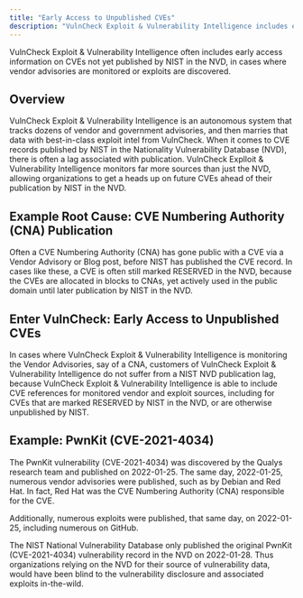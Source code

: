 ```yaml
---
title: "Early Access to Unpublished CVEs"
description: "VulnCheck Exploit & Vulnerability Intelligence includes early access to CVEs not yet published in the NIST National Vulnerability Database (NVD)."
---
```


VulnCheck Exploit & Vulnerability Intelligence often includes early access information on CVEs not yet published by NIST in the NVD, in cases where vendor advisories are monitored or exploits are discovered.

## Overview

VulnCheck Exploit & Vulnerability Intelligence is an autonomous system that tracks dozens of vendor and government advisories, and then marries that data with best-in-class exploit intel from VulnCheck. When it comes to CVE records published by NIST in the Nationality Vulnerability Database (NVD), there is often a lag associated with publication. VulnCheck Explloit & Vulnerability Intelligence monitors far more sources than just the NVD, allowing organizations to get a heads up on future CVEs ahead of their publication by NIST in the NVD.

## Example Root Cause: CVE Numbering Authority (CNA) Publication

Often a CVE Numbering Authority (CNA) has gone public with a CVE via a Vendor Advisory or Blog post, before NIST has published the CVE record. In cases like these, a CVE is often still marked RESERVED in the NVD, because the CVEs are allocated in blocks to CNAs, yet actively used in the public domain until later publication by NIST in the NVD.

## Enter VulnCheck: Early Access to Unpublished CVEs

In cases where VulnCheck Exploit & Vulnerability Intelligence is monitoring the Vendor Advisories, say of a CNA, customers of VulnCheck Exploit & Vulnerability Intelligence do not suffer from a NIST NVD publication lag, because VulnCheck Exploit & Vulnerability Intelligence is able to include CVE references for monitored vendor and exploit sources, including for CVEs that are marked RESERVED by NIST in the NVD, or are otherwise unpublished by NIST.

## Example: PwnKit (CVE-2021-4034)

The PwnKit vulnerability (CVE-2021-4034) was discovered by the Qualys research team and published on 2022-01-25. The same day, 2022-01-25, numerous vendor advisories were published, such as by Debian and Red Hat. In fact, Red Hat was the CVE Numbering Authority (CNA) responsible for the CVE.

Additionally, numerous exploits were published, that same day, on 2022-01-25, including numerous on GitHub.

The NIST National Vulnerability Database only published the original PwnKit (CVE-2021-4034) vulnerability record in the NVD on 2022-01-28. Thus organizations relying on the NVD for their source of vulnerability data, would have been blind to the vulnerability disclosure and associated exploits in-the-wild.
